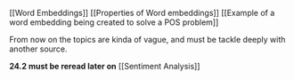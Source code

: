 [[Word Embeddings]]
[[Properties of Word embeddings]]
[[Example of a word embedding being created to solve a POS problem]]

From now on the topics are kinda of vague, and must be tackle deeply with another source.

**24.2 must be reread later on**
[[Sentiment Analysis]]
